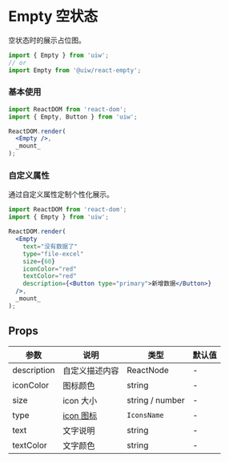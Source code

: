 Empty 空状态
===

空状态时的展示占位图。

```jsx
import { Empty } from 'uiw';
// or
import Empty from '@uiw/react-empty';
```

### 基本使用

<!--rehype:bgWhite=true&codeSandbox=true&codePen=true-->
```jsx
import ReactDOM from 'react-dom';
import { Empty, Button } from 'uiw';

ReactDOM.render(
  <Empty />,
  _mount_  
);
```

### 自定义属性

通过自定义属性定制个性化展示。

<!--rehype:bgWhite=true&codeSandbox=true&codePen=true-->
```jsx
import ReactDOM from 'react-dom';
import { Empty } from 'uiw';

ReactDOM.render(
  <Empty 
    text="没有数据了"
    type="file-excel"
    size={60}
    iconColor="red"
    textColor="red"
    description={<Button type="primary">新增数据</Button>}
  />,
  _mount_  
);
```


## Props

| 参数 | 说明 | 类型 | 默认值 |
|--------- |-------- |--------- |-------- |
| description | 自定义描述内容 | ReactNode | - |
| iconColor | 图标颜色| string | - |
| size | icon 大小 | string / number | - |
| type | [icon 图标](#/components/icon) | `IconsName` | - |
| text | 文字说明 | string | - |
| textColor | 文字颜色| string | - |